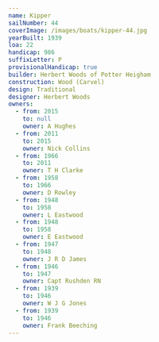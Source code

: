 ```yaml
---
name: Kipper
sailNumber: 44
coverImage: /images/boats/kipper-44.jpg
yearBuilt: 1939
loa: 22
handicap: 986
suffixLetter: P
provisionalHandicap: true
builder: Herbert Woods of Potter Heigham
construction: Wood (Carvel)
design: Traditional
designer: Herbert Woods
owners:
  - from: 2015
    to: null
    owner: A Hughes
  - from: 2011
    to: 2015
    owner: Nick Collins
  - from: 1966
    to: 2011
    owner: T H Clarke
  - from: 1958
    to: 1966
    owner: D Rowley
  - from: 1948
    to: 1958
    owner: L Eastwood
  - from: 1948
    to: 1958
    owner: E Eastwood
  - from: 1947
    to: 1948
    owner: J R D James
  - from: 1946
    to: 1947
    owner: Capt Rushden RN
  - from: 1939
    to: 1946
    owner: W J G Jones
  - from: 1939
    to: 1946
    owner: Frank Beeching
---
```


